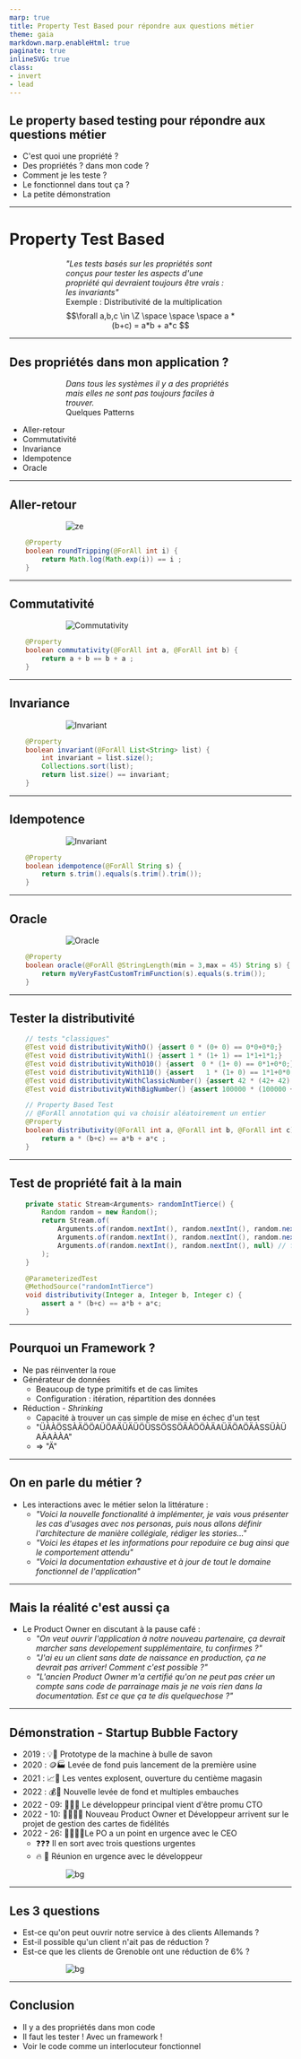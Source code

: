 ```yaml
---
marp: true
title: Property Test Based pour répondre aux questions métier
theme: gaia
markdown.marp.enableHtml: true
paginate: true
inlineSVG: true
class:
- invert
- lead
---
```


<style>
section {
  background-color: #fefefe;
  color: #333;
}

img[alt~="center"] {
  display: block;
  margin: 0 auto;
}
blockquote {
  background: #ffedcc;
  border-left: 10px solid #d1bf9d;
  margin: 1.5em 10px;
  padding: 0.5em 10px;
}
blockquote:before{
  content: unset;
}
blockquote:after{
  content: unset;
}

.language-java {
    background: #eeeeee ; 
}
</style>


## Le property based testing pour répondre aux questions métier 

* C'est quoi une propriété ?
* Des propriétés ? dans mon code ?
* Comment je les teste ?
* Le fonctionnel dans tout ça ? 
* La petite démonstration 

---

# Property Test Based

_"Les tests basés sur les propriétés sont conçus pour tester les aspects d'une propriété qui devraient toujours être vrais : les invariants"_

Exemple : Distributivité de la multiplication 

$$\forall a,b,c \in \Z \space \space \space a * (b+c) = a*b + a*c  $$ 

<!-- 
Z : nombres entiers relatifs

IMPORTANT : il y a  deux parties dans la définition d'une propriété : 
l'invariant et l'ensemble dans lequel il est vrais

TRANSITON : Comment on ferait pour tester une propriété avec des tests classiques ? 
-->

---
## Des propriétés dans mon application ? 

_Dans tous les systèmes il y a des propriétés mais elles ne sont pas toujours faciles à trouver._ 

Quelques Patterns

* Aller-retour 
* Commutativité
* Invariance 
* Idempotence
* Oracle

<!--
On va passer ensemble, les patterns classique des invariants qui se retrouvent dans presque tous les projets informatiques

TRANSITION : pour chaque pattern j'ai mis un schema et un exemple de test
-->
---
## Aller-retour
<style scoped>
p {
    width: 70%;
    margin: auto;
}
</style>

![ze](diagrams/round-tripping.svg)
```java
    @Property
    boolean roundTripping(@ForAll int i) {
        return Math.log(Math.exp(i)) == i ;
    }
```

<!-- Examples :
* serialization/deserialization 
* chiffrement/déchiffrement
* write/read 
* pattern command do / undo
 -->

---
## Commutativité
![Commutativity](diagrams/commutativity.svg)

<style scoped>
p {
    width: 80%;
    margin: auto;
}
</style>
```java
    @Property
    boolean commutativity(@ForAll int a, @ForAll int b) {
        return a + b == b + a ;
    }
```
<!---
* Partout des que vous faites des manipulation d'ensemble
* Recherche avec condition AND OR 
* Exclusion / filtre de données 
* Opération disjointe
--->

---
## Invariance

<style scoped>
p {
    width: 80%;
    margin: auto;
}
</style>
![Invariant](diagrams/invariant.svg)

```java
    @Property
    boolean invariant(@ForAll List<String> list) {
        int invariant = list.size();
        Collections.sort(list);
        return list.size() == invariant;
    }
```

<!-- 
Alors pour les invariants, charcher les choses qui restent vrai après l'application d'une fonction 
* taille de liste après un tri 
* object inchangé après un appel get
* base de donnée identique après un SELECT
* la somme de deux comptes est invariante aprés un virement entre 2 comptes

-->
---
## Idempotence
![Invariant](diagrams/idempotence.svg)

```java
    @Property
    boolean idempotence(@ForAll String s) {
        return s.trim().equals(s.trim().trim());
    }
```

<!-- Examples : 
* PUT in Rest
* Insertion en base de données 
* Filtre sur un ensemble
* ajout dans un ensembre SET
-->
---

## Oracle

<style scoped>
p {
    width: 60%;
    margin: auto;
}
</style>
![Oracle](diagrams/oracle.svg)

```java
    @Property
    boolean oracle(@ForAll @StringLength(min = 3,max = 45) String s) {
        return myVeryFastCustomTrimFunction(s).equals(s.trim());
    }
```
<!-- 
Trés utile pour le refactoring 
* vous pouvez comparer la nouvelle implémentation et l'ancienne pendant un certain temps
* vérifier plusieurs implémentation Parrallele vs Single Threaded
* vérifier plusieurs implémentation d'une interface
Quand on défini une interface, des propriétés sont implicite (tri dans une list, taille positive, si j'ajoute un élément il est dedans)
=> on peut tester contre une interface de référence

TRANSITION : Normalement là je vous ai convaicu que oui il y a des propriétés dans le code
faire du PBT à la main...

-->
---
## Tester la distributivité

```java
    // tests "classiques"
    @Test void distributivityWithO() {assert 0 * (0+ 0) == 0*0+0*0;}
    @Test void distributivityWith1() {assert 1 * (1+ 1) == 1*1+1*1;}
    @Test void distributivityWithO10() {assert  0 * (1+ 0) == 0*1+0*0;}
    @Test void distributivityWith110() {assert   1 * (1+ 0) == 1*1+0*0;}
    @Test void distributivityWithClassicNumber() {assert 42 * (42+ 42) == 42*42+42*42;}
    @Test void distributivityWithBigNumber() {assert 100000 * (100000 + 100000) == 100000*100000+100000*100000;}
```

```java
    // Property Based Test
    // @ForAll annotation qui va choisir aléatoirement un entier
    @Property
    boolean distributivity(@ForAll int a, @ForAll int b, @ForAll int c) {
        return a * (b+c) == a*b + a*c ;
    }
```

<!-- 
Voila un exemple de test classique versus un test en PBT 
La première chose qui saute aux yeux:
- c'est beaucoup plus concis / lisible 
- plus proche du domaine métier 
- vous vous en doutez en regardant le code une partie de la complexité est caché déterminer les cas limite. 
L'informatique c'est pas magique, quand vous ne le voyez pas ce qu'il y a un élément qui le fait pour vous (généralement une lib codéee par qq d'autre)

Dans votre system il y a des choses que vous tenez consciemment ou inconsciement toujours pour vrais 
Ce sont vos invariants, ils sont là et il faut les vérifier. 
C'est souvent ce sur quoi vous vous raccrochez face à une situation inatedu aka un bug 

IMPORTANT : bien expliquer

TRANSITION : le faire à la mano
-->

---
##  Test de propriété fait à la main

```java
    private static Stream<Arguments> randomIntTierce() {
        Random random = new Random();
        return Stream.of(
            Arguments.of(random.nextInt(), random.nextInt(), random.nextInt()),
            Arguments.of(random.nextInt(), random.nextInt(), random.nextInt()),
            Arguments.of(random.nextInt(), random.nextInt(), null) // failing data
        );
    }

    @ParameterizedTest
    @MethodSource("randomIntTierce")
    void distributivity(Integer a, Integer b, Integer c) {
        assert a * (b+c) == a*b + a*c;
    }
```
<!-- 
ça ressemble à du property based tests
mais vous n'allez vraiment en bénéficier 
et on va le voir POURQUOI en regardant les avantages d'un framework
-->

---
## Pourquoi un Framework ?

* Ne pas réinventer la roue 
* Générateur de données 
    * Beaucoup de type primitifs et de cas limites 
    * Configuration : itération, répartition des données
* Réduction - _Shrinking_ 
    * Capacité à trouver un cas simple de mise en échec d'un test  
    * "ÜÀÀÖSSÀÄÖÖAÜÖAÄÜÄÜÖÜSSÖSSÖÄÀÖÖÀÄAÜÄÖAÖÄÀSSÜÀÜAÄAÀÀA"
    * => "Ä"
<!--
TRANSITION : enfin du fonctionnel
-->

--- 
## On en parle du métier ? 

* Les interactions avec le métier selon la littérature :
    * _"Voici la nouvelle fonctionalité à implémenter, je vais vous présenter les cas d'usages avec nos personas, puis nous allons définir l'architecture de manière collégiale, rédiger les stories..."_ 
    * _"Voici les étapes et les informations pour repoduire ce bug ainsi que le comportement attendu"_
    * _"Voici la documentation exhaustive et à jour de tout le domaine fonctionnel de l'application"_
<!--
Je vais simplifier un peu mais en mode monde des bisounours
3 cas idéal : 
- nouvelle fonctionalité : on veut comportement 
- bug reproductible : on a ce comportement => on veut ce comportement
- documentation à jour : on a ce comportement
-->
---
## Mais la réalité c'est aussi ça

* Le Product Owner en discutant à la pause café : 
    * _"On veut ouvrir l'application à notre nouveau partenaire, ça devrait marcher sans developement supplémentaire, tu confirmes ?"_ 
    * _"J'ai eu un client sans date de naissance en production, ça ne devrait pas arriver! Comment c'est possible ?"_  
    * _"L'ancien Product Owner m'a certifié qu'on ne peut pas créer un compte sans code de parrainage mais je ne vois rien dans la documentation. Est ce que ça te dis quelquechose ?"_ 
<!--
3 cas : 
 - nouveau cas d'usage
 - bug non reproductible
 - retro spécification 
=> c'est sur ces questions flou que le porperty based test va nous aider.
TRANSITION : c'est l'heure de la démo 
-->
---
## Démonstration - Startup Bubble Factory 
* 2019 : 💡🫧 Prototype de la machine à bulle de savon 
* 2020 : 🪙🏭 Levée de fond puis lancement de la première usine 
* 2021 : 📈🏬 Les ventes explosent, ouverture du centième magasin
* 2022 : 💰🦄 Nouvelle levée de fond et multiples embauches
* 2022 - 09: 👨‍💻👔 Le développeur principal vient d'être promu CTO 
* 2022 - 10: 🧑‍💻🧑‍💼 Nouveau Product Owner et Développeur arrivent sur le projet de gestion des cartes de fidélités
* 2022 - 26: 🧑‍💼🤝🤵Le PO a un point en urgence avec le CEO
    * ❓❓❓ Il en sort avec trois questions urgentes
    * 🔥 🤷 Réunion en urgence avec le développeur  

![bg](img/bubbles.jpg)

---
## Les 3 questions 
* Est-ce qu'on peut ouvrir notre service à des clients Allemands ?
* Est-il possible qu'un client n'ait pas de réduction ?
* Est-ce que les clients de Grenoble ont une réduction de 6% ?

![bg](img/bubbles.jpg)


<!--
3 cas : 
 - nouveau cas d'usage
 - bug non reproductible
 - retro spécification 

TRANSITION : c'est l'heure de la démo 
-->
---
## Conclusion

- Il y a des propriétés dans mon code 
- Il faut les tester ! Avec un framework ! 
- Voir le code comme un interlocuteur fonctionnel

